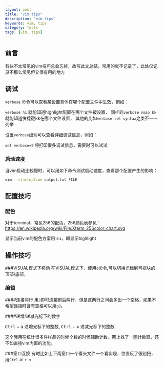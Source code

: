 ```yaml
---
layout: post
title: "vim tips"
description: "vim tips"
keywords: vim, tips
category: Tools
tags: [vim, tips]
---
```


## 前言
有些不太常见的vim技巧总会忘掉，故写此文总结。常用的就不记录了，此处仅记录不那么常见但又很有用的地方

## 调试

`verbose` 命令可以查看某设置具体在哪个配置文件中生效，例如：

`verbose hi` 就能知道highlight配置在哪个文件被设置，
同样的`verbose nmap kk` 就能知道快捷键<kbd>k</kbd><kbd>k</kbd>在哪个文件设置，
其他的比如`verbose set syntax`之类不一一列举

设置`verbose`级别可以查看详细调试信息，例如：

`set verbose=9` 将打印很多调试信息，需要时可以试试

### 启动速度

当vim启动比较慢时，可以用如下命令测试启动速度，查看那个配置产生的影响：

```sh
vim --startuptime output.txt FILE
```

## 配置技巧

### 配色
对于terminal，常见256的配色，256颜色表参见：<https://en.wikipedia.org/wiki/File:Xterm_256color_chart.svg>

显示当前vim的配色方案用`:hi`，即显示highlight


## 操作技巧

###VISUAL模式下移动
在VISUAL模式下，使用`o`命令,可以切换光标到可视块的顶部/底部。

### 编辑

####连接两行
用`J`即可连接前后两行，但是这两行之间会多出一个空格，如果不希望连接时含有空格可以用`gJ`。

####递增/递减光标下的数字

<kbd>Ctrl</kbd> + <kbd>a</kbd> 递增光标下的整数,
<kbd>Ctrl</kbd> + <kbd>x</kbd> 递减光标下的整数

这个我用在统计很多件样品的时候个数的时候辅助计数，网上找了一圈计数器，还不如直接vim内置的功能。

###窗口互换
有时比如上下两窗口一个看头文件一个看实现，位置反了很别扭，用`Ctrl-W + x`

